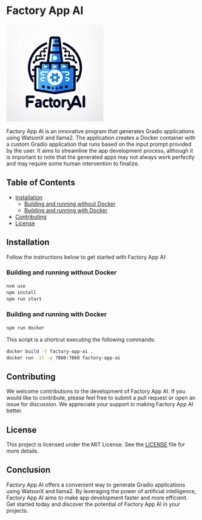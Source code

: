 # Factory App AI
![alt text](./assets/logo-small.jpg)

Factory App AI is an innovative program that generates Gradio applications using WatsonX and llama2. The application creates a Docker container with a custom Gradio application that runs based on the input prompt provided by the user. It aims to streamline the app development process, although it is important to note that the generated apps may not always work perfectly and may require some human intervention to finalize.

## Table of Contents

- [Installation](#installation)
  - [Building and running without Docker](#building-and-running-without-docker)
  - [Building and running with Docker](#building-and-running-with-docker)
- [Contributing](#contributing)
- [License](#license)

## Installation

Follow the instructions below to get started with Factory App AI:

### Building and running without Docker

```bash
nvm use
npm install
npm run start
```

### Building and running with Docker

```bash
npm run docker
```

This script is a shortcut executing the following commands:

```bash
docker build -t factory-app-ai .
docker run -it -p 7860:7860 factory-app-ai
```

## Contributing

We welcome contributions to the development of Factory App AI. If you would like to contribute, please feel free to submit a pull request or open an issue for discussion. We appreciate your support in making Factory App AI better.

## License

This project is licensed under the MIT License. See the [LICENSE](LICENSE) file for more details.

## Conclusion

Factory App AI offers a convenient way to generate Gradio applications using WatsonX and llama2. By leveraging the power of artificial intelligence, Factory App AI aims to make app development faster and more efficient. Get started today and discover the potential of Factory App AI in your projects.